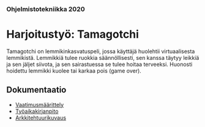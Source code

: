 ### Ohjelmistotekniikka 2020

# Harjoitustyö: Tamagotchi

Tamagotchi on lemmikinkasvatuspeli, jossa käyttäjä huolehtii virtuaalisesta lemmikistä. Lemmikkiä tulee ruokkia säännöllisesti, sen kanssa täytyy leikkiä ja sen jäljet siivota, ja sen sairastuessa se tulee hoitaa terveeksi. Huonosti hoidettu lemmikki kuolee tai karkaa pois (game over).

## Dokumentaatio

* [Vaatimusmäärittely](https://github.com/hjeronen/ot-harjoitustyo/blob/master/dokumentaatio/vaatimusmaarittely.md)
* [Työaikakirjanpito](https://github.com/hjeronen/ot-harjoitustyo/blob/master/dokumentaatio/tyoaikakirjanpito.md)
* [Arkkitehtuurikuvaus](https://github.com/hjeronen/ot-harjoitustyo/blob/master/dokumentaatio/arkkitehtuuri.md)

